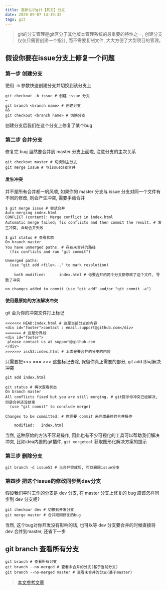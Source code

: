 ```yaml
---
title: 重新认识git【其五】分支
date: 2020-09-07 14:19:32
tags: git
---
```

> git的分支管理是git区分于其他版本管理系统的最重要的特性之一, 创建分支仅仅只需要创建一个指针, 而不需要复制文件, 大大方便了大型项目的管理。

## 假设你要在issue分支上修复一个问题

### 第一步 创建分支
使用 `-b` 参数快速创建分支并切换到该分支上
```
git checkout -b issue # 创建 issue 分支
=
git branch <branch name> # 创建分支
&& 
git checkout <branch name> # 切换分支
```
创建分支后我们在这个分支上修复了某个bug

### 第二步 合并分支
修复完 bug 当然要合并到 master 分支上面啦, 注意分支的主次关系
```
git checkout master # 切换到主分支
git merge issue # 与issue分支合并
```

#### 发生冲突
并不是所有合并都一帆风顺, 如果你的 master 分支与 issue 分支对同一个文件有不同的修改, 则会产生冲突, 需要手动合并
```
$ git merge issue # 尝试合并
Auto-merging index.html
CONFLICT (content): Merge conflict in index.html
Automatic merge failed; fix conflicts and then commit the result. # 发生冲突, 自动合并失败

$ git status # 查看状态
On branch master
You have unmerged paths. # 存在未合并的路径
  (fix conflicts and run "git commit")

Unmerged paths:
  (use "git add <file>..." to mark resolution)

    both modified:      index.html # 你要合并的两个分支都修改了这个文件, 导致了冲突

no changes added to commit (use "git add" and/or "git commit -a")
```

#### 使用最原始的方法解决冲突
git 会为你的冲突文件打上标记
```
<<<<<<< HEAD:index.html # 这是当前分支的内容
<div id="footer">contact : email.support@github.com</div>
======= # 这是分界线
<div id="footer">
 please contact us at support@github.com
</div>
>>>>>>> iss53:index.html # 上面是要合并的分支的内容
```
只需要把<<< === >>> 这些标记去除, 保留你真正需要的部分, git add 即可解决冲突

```
git add index.html 

git status # 再次查看状态
On branch master
All conflicts fixed but you are still merging. # git提示你冲突已经解决, 但是合并还没结束
  (use "git commit" to conclude merge)

Changes to be committed: # 你需要 commit 来完成最终的合并操作

    modified:   index.html 
```

当然, 这种原始的方法不容易操作, 因此也有不少可视化的工具可以帮助我们解决冲突, 比如idea内置的git插件, `git mergetool` 获取图形化解决方案的提示

### 第三步 删除分支
```
git branch -d issue53 # 当合并完成后, 可以删除issue分支
```

### 第四步 把这个issue的修改同步到dev分支
假设我们平时工作的分支是 dev 分支, 在 master 分支上修复的 bug 应该怎样同步到 dev 分支呢?
```
git checkour dev # 切换到开发分支
git merge master # 合并刚刚修复的bug
```
当然, 这个bug对你开发没有影响的话, 也可以等 dev 分支要合并的时候直接将 dev 合并到master, 还省下一步

## git branch 查看所有分支
```
git branch # 查看所有分支
git branch --no-merged # 查看未合并的分支(基于当前分支)
git branch --no-merged master # 查看未合并的分支(基于master)
```


> [本文参考文章](https://git-scm.com/book/zh/v2/Git-%E5%88%86%E6%94%AF-%E5%88%86%E6%94%AF%E7%9A%84%E6%96%B0%E5%BB%BA%E4%B8%8E%E5%90%88%E5%B9%B6)
